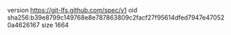 version https://git-lfs.github.com/spec/v1
oid sha256:b39e8799c149768e8e787863809c2facf27f95614dfed7947e470520a4626167
size 1664
